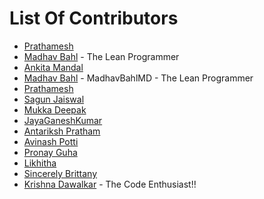 # List Of Contributors

- [Prathamesh](https://github.com/Prathamesh99)
- [Madhav Bahl](https://github.com/MadhavBahlMD) - The Lean Programmer
- [Ankita Mandal](https://github.com/GoGi2712)
- [Madhav Bahl](https://github.com/MadhavBahlMD) - MadhavBahlMD - The Lean Programmer
- [Prathamesh](https://github.com/Prathamesh99)
- [Sagun Jaiswal](https://github.com/sagunjaiswal)
- [Mukka Deepak](https://github.com/Deepakmukka1)
- [JayaGaneshKumar](https://github.com/jayaganeshkumar)
- [Antariksh Pratham](https://github.com/APratham)
- [Avinash Potti](https://github.com/avinashpnvss)
- [Pronay Guha](https://github.com/pronayguha13)
- [Likhitha](https://github.com/LikhithaTadikonda)
- [Sincerely Brittany](https://github.com/SincerelyBrittany)
- [Krishna Dawalkar](https://github.com/Krishna-Pradeep-Dawalkar) - The Code Enthusiast!!

